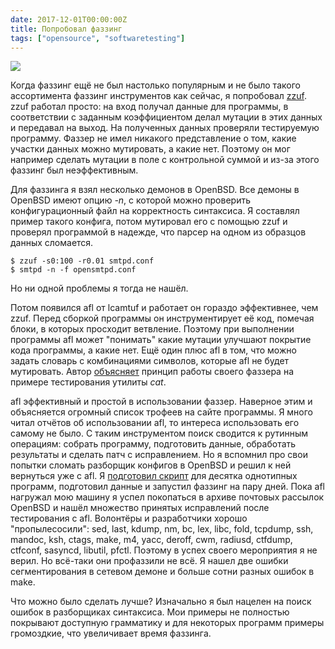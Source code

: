 ```yaml
---
date: 2017-12-01T00:00:00Z
title: Попробовал фаззинг
tags: ["opensource", "softwaretesting"]
---
```


<img src="/images/ahhaha.png" align="center">

Когда фаззинг ещё не был настолько популярным и не было такого ассортимента
фаззинг инструментов как сейчас, я попробовал
[zzuf](http://caca.zoy.org/wiki/zzuf). zzuf работал просто: на вход получал
данные для программы, в соответствии с заданным коэффициентом делал мутации в
этих данных и передавал на выход. На полученных данных проверяли тестируемую
программу. Фаззер не имел никакого представление о том, какие участки данных
можно мутировать, а какие нет. Поэтому он мог например сделать мутации в поле с
контрольной суммой и из-за этого фаззинг был неэффективным.

Для фаззинга я взял несколько демонов в OpenBSD. Все демоны в
OpenBSD имеют опцию *-n*, с которой можно проверить конфигурационный файл на
корректность синтаксиса. Я составлял пример такого конфига, потом мутировал его
с помощью zzuf и проверял программой в надежде, что парсер на одном из образцов
данных сломается.

```
$ zzuf -s0:100 -r0.01 smtpd.conf
$ smtpd -n -f opensmtpd.conf
```

Но ни одной проблемы я тогда не нашёл.

Потом появился afl от lcamtuf и работает он гораздо эффективнее, чем zzuf.
Перед сборкой программы он инструментирует её код, помечая блоки, в которых
просходит ветвление. Поэтому при выполнении программы afl может "понимать"
какие мутации улучшают покрытие кода программы, а какие нет. Ещё один плюс afl
в том, что можно задать словарь с комбинациями символов, которые afl не будет
мутировать. Автор
[объясняет](https://lcamtuf.blogspot.ru/2016/02/say-hello-to-afl-analyze.html)
принцип работы своего фаззера на примере тестирования утилиты *cat*.

afl эффективный и простой в использовании фаззер. Наверное этим и объясняется
огромный список трофеев на сайте программы. Я много читал отчётов об
использовании afl, то интереса использовать его самому не было. C таким
инструментом поиск сводится к рутинным операциям: собрать программу,
подготовить данные, обработать результаты и сделать патч с исправлением. Но я
вспомнил про свои попытки сломать разборщик конфигов в OpenBSD и решил к ней
вернуться уже с afl. Я [подготовил
скрипт](https://github.com/ligurio/openbsd-tests/blob/master/tests/afl-fuzz/afl_run)
для десятка однотипных программ, подготовил данные и запустил фаззинг на пару
дней. Пока afl нагружал мою машину я успел покопаться в архиве почтовых
рассылок OpenBSD и нашёл множество принятых исправлений после тестирования с
afl. Волонтёры и разработчики хорошо "пропылесосили": sed, last, kdump, nm, bc,
lex, libc, fold, tcpdump, ssh, mandoc, ksh, ctags, make, m4, yacc, deroff, cwm,
radiusd, ctfdump, ctfconf, sasyncd, libutil, pfctl. Поэтому в успех своего
мероприятия я не верил. Но всё-таки они профаззили не всё. Я нашел две ошибки
сегментирования в сетевом демоне и больше сотни разных ошибок в make.

Что можно было сделать лучше? Изначально я был нацелен на поиск ошибок в
разборщиках синтаксиса. Мои примеры не полностью покрывают
доступную грамматику и для некоторых программ примеры громоздкие, что
увеличивает время фаззинга.
